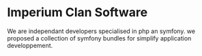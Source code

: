 # Imperium Clan Software

We are independant developers specialised in php an symfony. we proposed a collection of symfony bundles for simplify application developpement.
